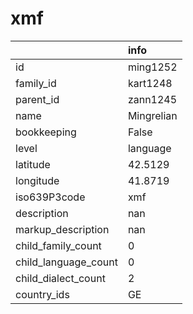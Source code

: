 # xmf
|                      | info       |
|:---------------------|:-----------|
| id                   | ming1252   |
| family_id            | kart1248   |
| parent_id            | zann1245   |
| name                 | Mingrelian |
| bookkeeping          | False      |
| level                | language   |
| latitude             | 42.5129    |
| longitude            | 41.8719    |
| iso639P3code         | xmf        |
| description          | nan        |
| markup_description   | nan        |
| child_family_count   | 0          |
| child_language_count | 0          |
| child_dialect_count  | 2          |
| country_ids          | GE         |